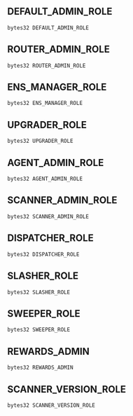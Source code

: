 
## DEFAULT_ADMIN_ROLE

```solidity
bytes32 DEFAULT_ADMIN_ROLE
```

## ROUTER_ADMIN_ROLE

```solidity
bytes32 ROUTER_ADMIN_ROLE
```

## ENS_MANAGER_ROLE

```solidity
bytes32 ENS_MANAGER_ROLE
```

## UPGRADER_ROLE

```solidity
bytes32 UPGRADER_ROLE
```

## AGENT_ADMIN_ROLE

```solidity
bytes32 AGENT_ADMIN_ROLE
```

## SCANNER_ADMIN_ROLE

```solidity
bytes32 SCANNER_ADMIN_ROLE
```

## DISPATCHER_ROLE

```solidity
bytes32 DISPATCHER_ROLE
```

## SLASHER_ROLE

```solidity
bytes32 SLASHER_ROLE
```

## SWEEPER_ROLE

```solidity
bytes32 SWEEPER_ROLE
```

## REWARDS_ADMIN

```solidity
bytes32 REWARDS_ADMIN
```

## SCANNER_VERSION_ROLE

```solidity
bytes32 SCANNER_VERSION_ROLE
```

